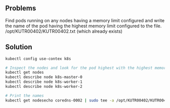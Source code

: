 ## Problems
Find pods running on any nodes having a memory limit configured and write the name of the pod having the highest memory limit configured to the file.
/opt/KUTR00402/KUTR00402.txt (which already exists)

## Solution
```bash
kubectl config use-contex k8s

# Inspect the nodes and look for the pod highest with the highest memory limit
kubectl get nodes
kubectl describe node k8s-master-0
kubectl describe node k8s-worker-1
kubectl describe node k8s-worker-2

# Print the names
kubectl get nodesecho coredns-0002 | sudo tee -a /opt/KUTR00402/KUTR00402.txt
```